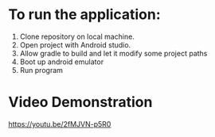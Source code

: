 # To run the application:
1. Clone repository on local machine.
2. Open project with Android studio.
3. Allow gradle to build and let it modify some project paths
4. Boot up android emulator
5. Run program

# Video Demonstration
https://youtu.be/2fMJVN-p5R0
